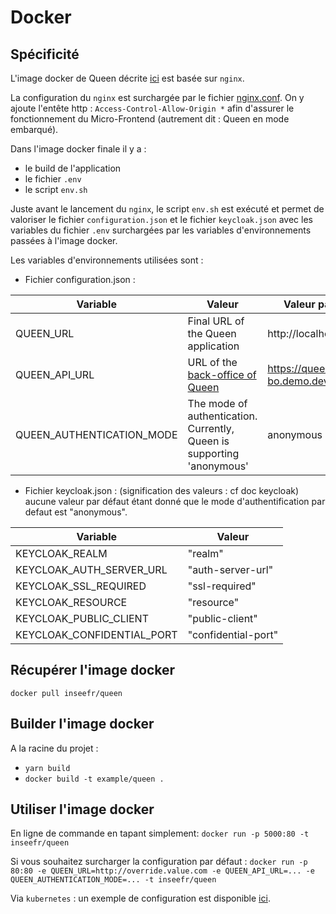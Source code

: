 # Docker

## Spécificité

L'image docker de Queen décrite [ici](https://github.com/InseeFr/Queen/blob/master/Dockerfile) est basée sur `nginx`.

La configuration du `nginx` est surchargée par le fichier [nginx.conf](https://github.com/InseeFr/Queen/blob/master/nginx.conf).
On y ajoute l'entête http : `Access-Control-Allow-Origin *` afin d'assurer le fonctionnement du Micro-Frontend (autrement dit : Queen en mode embarqué).

Dans l'image docker finale il y a :

- le build de l'application
- le fichier `.env`
- le script `env.sh`

Juste avant le lancement du `nginx`, le script `env.sh` est exécuté et permet de valoriser le fichier `configuration.json` et le fichier `keycloak.json` avec les variables du fichier `.env` surchargées par les variables d'environnements passées à l'image docker.

Les variables d'environnements utilisées sont :

- Fichier configuration.json :

| Variable                  | Valeur                                                                          | Valeur par défaut                     |
| ------------------------- | ------------------------------------------------------------------------------- | ------------------------------------- |
| QUEEN_URL                 | Final URL of the Queen application                                              | http://localhost:5000                 |
| QUEEN_API_URL             | URL of the [back-office of Queen](https://github.com/InseeFr/Queen-Back-Office) | https://queen-bo.demo.dev.sspcloud.fr |
| QUEEN_AUTHENTICATION_MODE | The mode of authentication. Currently, Queen is supporting 'anonymous'          | anonymous                             |

- Fichier keycloak.json : (signification des valeurs : cf doc keycloak)
  aucune valeur par défaut étant donné que le mode d'authentification par defaut est "anonymous".

| Variable                   | Valeur              |
| -------------------------- | ------------------- |
| KEYCLOAK_REALM             | "realm"             |
| KEYCLOAK_AUTH_SERVER_URL   | "auth-server-url"   |
| KEYCLOAK_SSL_REQUIRED      | "ssl-required"      |
| KEYCLOAK_RESOURCE          | "resource"          |
| KEYCLOAK_PUBLIC_CLIENT     | "public-client"     |
| KEYCLOAK_CONFIDENTIAL_PORT | "confidential-port" |

## Récupérer l'image docker

`docker pull inseefr/queen`

## Builder l'image docker

A la racine du projet :

- `yarn build`
- `docker build -t example/queen .`

## Utiliser l'image docker

En ligne de commande en tapant simplement:
`docker run -p 5000:80 -t inseefr/queen`

Si vous souhaitez surcharger la configuration par défaut :
`docker run -p 80:80 -e QUEEN_URL=http://override.value.com -e QUEEN_API_URL=... -e QUEEN_AUTHENTICATION_MODE=... -t inseefr/queen`

Via `kubernetes` : un exemple de configuration est disponible [ici](https://github.com/InseeFr/Queen/blob/master/deployment.yml).
